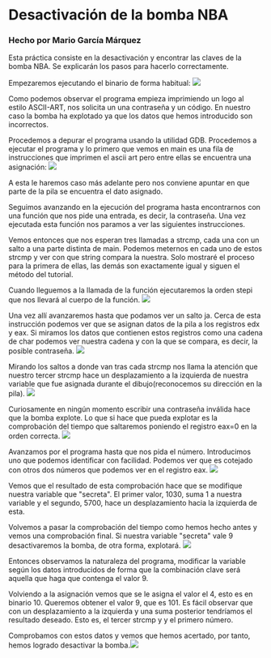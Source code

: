 # Desactivación de la bomba NBA

### Hecho por Mario García Márquez

Esta práctica consiste en la desactivación y encontrar las claves de la bomba NBA. Se explicarán los pasos para hacerlo correctamente.

Empezaremos ejecutando el binario de forma habitual: ![](fotos/1.png)

Como podemos observar el programa empieza imprimiendo un logo al estilo ASCII-ART, nos solicita un una contraseña y un código. En nuestro caso la bomba ha explotado ya que los datos que hemos introducido son incorrectos.

Procedemos a depurar el programa usando la utilidad GDB. Procedemos a ejecutar el programa y lo primero que vemos en main es una fila de instrucciones que imprimen el ascii art pero entre ellas se encuentra una asignación: ![](fotos/2.png)

A esta le haremos caso más adelante pero nos conviene apuntar en que parte de la pila se encuentra el dato asignado.

Seguimos avanzando en la ejecución del programa hasta encontrarnos con una función que nos pide una entrada, es decir, la contraseña. Una vez ejecutada esta función nos paramos a ver las siguientes instrucciones.

Vemos entonces que nos esperan tres llamadas a strcmp, cada una con un salto a una parte distinta de main. Podemos meternos en cada uno de estos strcmp y ver con que string compara la nuestra. Solo mostraré el proceso para la primera de ellas, las demás son exactamente igual y siguen el método del tutorial.

Cuando lleguemos a la llamada de la función ejecutaremos la orden stepi que nos llevará al cuerpo de la función. ![](fotos/3.png)

Una vez allí avanzaremos hasta que podamos ver un salto ja. Cerca de esta instrucción podemos ver que se asignan datos de la pila a los registros edx y eax. Si miramos los datos que contienen estos registros como una cadena de char podemos ver nuestra cadena y con la que se compara, es decir, la posible contraseña. ![](fotos/4.png)

Mirando los saltos a donde van tras cada strcmp nos llama la atención que nuestro tercer strcmp hace un desplazamiento a la izquierda de nuestra variable que fue asignada durante el dibujo(reconocemos su dirección en la pila). ![](fotos/5.png)


Curiosamente en ningún momento escribir una contraseña inválida hace que la bomba explote. Lo que si hace que pueda explotar es la comprobación del tiempo que saltaremos poniendo el registro eax=0 en la orden correcta. ![](fotos/6.png)

Avanzamos por el programa hasta que nos pida el número. Introducimos uno que podemos identificar con facilidad. Podemos ver que es cotejado con otros dos números que podemos ver en el registro eax. ![](fotos/7.png)

Vemos que el resultado de esta comprobación hace que se modifique nuestra variable que "secreta". El primer valor, 1030, suma 1 a nuestra variable y el segundo, 5700, hace un desplazamiento hacia la izquierda de esta. 

Volvemos a pasar la comprobación del tiempo como hemos hecho antes y vemos una comprobación final. Si nuestra variable "secreta" vale 9 desactivaremos la bomba, de otra forma, explotará. ![](fotos/8.png)

Entonces observamos la naturaleza del programa, modificar la variable según los datos introducidos de forma que la combinación clave será aquella que haga que contenga el valor 9.

Volviendo a la asignación vemos que se le asigna el valor el 4, esto es en binario 10. Queremos obtener el valor 9, que es 101. Es fácil observar que con un desplazamiento a la izquierda y una suma posterior tendríamos el resultado deseado. Esto es, el tercer strcmp y y el primero número.

Comprobamos con estos datos y vemos que hemos acertado, por tanto, hemos logrado desactivar la bomba.![](fotos/9.png)